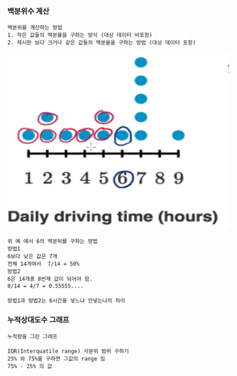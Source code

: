 ### 백분위수 계산

```
백분위를 계산하는 방법 
1. 작은 값들의 백분율을 구하는 방식 (대상 데이터 비포함)
2. 제시한 보다 크거나 같은 값들의 백분율을 구하는 방법 (대상 데이터 포함)
```

<img src="./pic/백분위01.PNG" width="500px" height="400px"></img> <br>

```
위 예 에서 6의 백분위를 구하는 방법
방법1
6보다 낮은 값은 7개 
전체 14개여서  7/14 = 50%
방법2
6은 14개중 8번재 값이 되어야 함.
8/14 = 4/7 = 0.55555....

방법1과 방법2는 6시간을 넣느냐 안넣는냐의 차이 
```

### 누적상대도수 그래프

```
누적량을 그린 그래프

IQR(Interquatile range) 사분위 범위 구하기
25% 와 75%를 구하면 그값의 range 임 
75% - 25% 의 값
```

